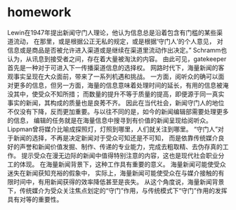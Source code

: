 # homework
Lewin在1947年提出新闻守门人理论，他认为信息总是沿着包含有门槛的某些渠道流动，
在那里，或是根据公正无私的规定，或是根据‘守门人’的个人意见，
对信息或是商品是否被允许进入渠道或是继续在渠道里流动作出决定。”
Schramm也认为，从讯息到接受者之间，存在着大量被淘汰的内容。
由此可见，gatekeeper首先是一种对于可进入下一传播渠道信息的选择权。
网路时代下，海量新闻的客观事实呈现在大众面前，带来了一系列机遇和挑战。
一方面，阅听众的确可以面对更多的信息，但另一方面，海量的信息意味着处理时间的延长，有用的信息被淹没其中，使受众不知所措；
而数量的提升不等于质量的提高，即便源于同一真实事实的新闻，其构成的质量也是良莠不齐。
因此在当代社会，新闻守门人的地位不仅没有下降，反而更加重要。与以往不同的是，如今的新闻编辑部需要处理更多的信息，
编辑的任务就是在海量信息中搜寻到有价值的新闻呈现给阅听众。
Lippman曾将媒介比喻成探照灯，灯照到哪里，人们就关注到哪里。
“守门人”对于新闻的选择，不再是决定新闻对于受众可知还是不可知，
而是依靠传统媒介良好的声誉和新闻价值发掘、制作、传递的专业能力，完成去粗取精、去伪存真的工作。
提示受众在漫无边际的新闻中值得特别注意的内容，这也是现代社会职业分工的体现。
在海量新闻背景下，这种工作具有重要的意义。
海量新闻可能使受众迷失在新闻获知充裕的假象中，
实际上，海量新闻可能使受众在与媒介接触的有限时间中，有用新闻获得的效率降低甚至是丧失。
从这个角度说，海量新闻背景下，传统媒介为受众关注焦点划定的“守门”作用，与传统模式下“守门”作用的发挥具有对等的重要性。
